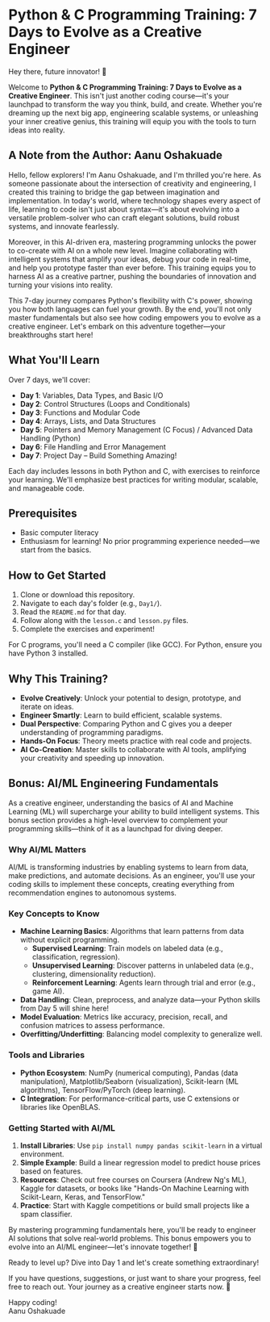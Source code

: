 # Python & C Programming Training: 7 Days to Evolve as a Creative Engineer

Hey there, future innovator! 👋

Welcome to **Python & C Programming Training: 7 Days to Evolve as a Creative Engineer**. This isn't just another coding course—it's your launchpad to transform the way you think, build, and create. Whether you're dreaming up the next big app, engineering scalable systems, or unleashing your inner creative genius, this training will equip you with the tools to turn ideas into reality.

## A Note from the Author: Aanu Oshakuade

Hello, fellow explorers! I'm Aanu Oshakuade, and I'm thrilled you're here. As someone passionate about the intersection of creativity and engineering, I created this training to bridge the gap between imagination and implementation. In today's world, where technology shapes every aspect of life, learning to code isn't just about syntax—it's about evolving into a versatile problem-solver who can craft elegant solutions, build robust systems, and innovate fearlessly.

Moreover, in this AI-driven era, mastering programming unlocks the power to co-create with AI on a whole new level. Imagine collaborating with intelligent systems that amplify your ideas, debug your code in real-time, and help you prototype faster than ever before. This training equips you to harness AI as a creative partner, pushing the boundaries of innovation and turning your visions into reality.

This 7-day journey compares Python's flexibility with C's power, showing you how both languages can fuel your growth. By the end, you'll not only master fundamentals but also see how coding empowers you to evolve as a creative engineer. Let's embark on this adventure together—your breakthroughs start here!

## What You'll Learn

Over 7 days, we'll cover:
- **Day 1**: Variables, Data Types, and Basic I/O
- **Day 2**: Control Structures (Loops and Conditionals)
- **Day 3**: Functions and Modular Code
- **Day 4**: Arrays, Lists, and Data Structures
- **Day 5**: Pointers and Memory Management (C Focus) / Advanced Data Handling (Python)
- **Day 6**: File Handling and Error Management
- **Day 7**: Project Day – Build Something Amazing!

Each day includes lessons in both Python and C, with exercises to reinforce your learning. We'll emphasize best practices for writing modular, scalable, and manageable code.

## Prerequisites

- Basic computer literacy
- Enthusiasm for learning! No prior programming experience needed—we start from the basics.

## How to Get Started

1. Clone or download this repository.
2. Navigate to each day's folder (e.g., `Day1/`).
3. Read the `README.md` for that day.
4. Follow along with the `lesson.c` and `lesson.py` files.
5. Complete the exercises and experiment!

For C programs, you'll need a C compiler (like GCC). For Python, ensure you have Python 3 installed.

## Why This Training?

- **Evolve Creatively**: Unlock your potential to design, prototype, and iterate on ideas.
- **Engineer Smartly**: Learn to build efficient, scalable systems.
- **Dual Perspective**: Comparing Python and C gives you a deeper understanding of programming paradigms.
- **Hands-On Focus**: Theory meets practice with real code and projects.
- **AI Co-Creation**: Master skills to collaborate with AI tools, amplifying your creativity and speeding up innovation.

## Bonus: AI/ML Engineering Fundamentals

As a creative engineer, understanding the basics of AI and Machine Learning (ML) will supercharge your ability to build intelligent systems. This bonus section provides a high-level overview to complement your programming skills—think of it as a launchpad for diving deeper.

### Why AI/ML Matters
AI/ML is transforming industries by enabling systems to learn from data, make predictions, and automate decisions. As an engineer, you'll use your coding skills to implement these concepts, creating everything from recommendation engines to autonomous systems.

### Key Concepts to Know
- **Machine Learning Basics**: Algorithms that learn patterns from data without explicit programming.
  - **Supervised Learning**: Train models on labeled data (e.g., classification, regression).
  - **Unsupervised Learning**: Discover patterns in unlabeled data (e.g., clustering, dimensionality reduction).
  - **Reinforcement Learning**: Agents learn through trial and error (e.g., game AI).
- **Data Handling**: Clean, preprocess, and analyze data—your Python skills from Day 5 will shine here!
- **Model Evaluation**: Metrics like accuracy, precision, recall, and confusion matrices to assess performance.
- **Overfitting/Underfitting**: Balancing model complexity to generalize well.

### Tools and Libraries
- **Python Ecosystem**: NumPy (numerical computing), Pandas (data manipulation), Matplotlib/Seaborn (visualization), Scikit-learn (ML algorithms), TensorFlow/PyTorch (deep learning).
- **C Integration**: For performance-critical parts, use C extensions or libraries like OpenBLAS.

### Getting Started with AI/ML
1. **Install Libraries**: Use `pip install numpy pandas scikit-learn` in a virtual environment.
2. **Simple Example**: Build a linear regression model to predict house prices based on features.
3. **Resources**: Check out free courses on Coursera (Andrew Ng's ML), Kaggle for datasets, or books like "Hands-On Machine Learning with Scikit-Learn, Keras, and TensorFlow."
4. **Practice**: Start with Kaggle competitions or build small projects like a spam classifier.

By mastering programming fundamentals here, you'll be ready to engineer AI solutions that solve real-world problems. This bonus empowers you to evolve into an AI/ML engineer—let's innovate together! 🤖

Ready to level up? Dive into Day 1 and let's create something extraordinary!

If you have questions, suggestions, or just want to share your progress, feel free to reach out. Your journey as a creative engineer starts now. 🚀

Happy coding!  
Aanu Oshakuade
